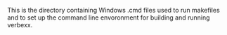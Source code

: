 This is the directory containing Windows .cmd files 
used to run makefiles and to set up the command line envoronment for building and running verbexx.

